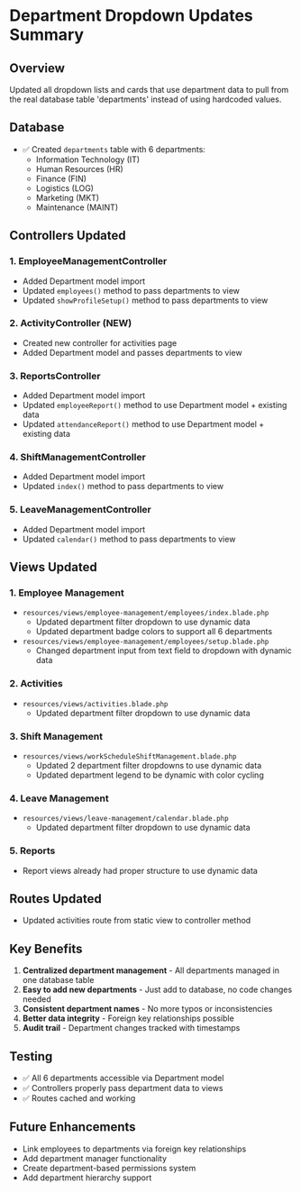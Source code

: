 # Department Dropdown Updates Summary

## Overview
Updated all dropdown lists and cards that use department data to pull from the real database table 'departments' instead of using hardcoded values.

## Database
- ✅ Created `departments` table with 6 departments:
  - Information Technology (IT)
  - Human Resources (HR) 
  - Finance (FIN)
  - Logistics (LOG)
  - Marketing (MKT)
  - Maintenance (MAINT)

## Controllers Updated

### 1. EmployeeManagementController
- Added Department model import
- Updated `employees()` method to pass departments to view
- Updated `showProfileSetup()` method to pass departments to view

### 2. ActivityController (NEW)
- Created new controller for activities page
- Added Department model and passes departments to view

### 3. ReportsController
- Added Department model import
- Updated `employeeReport()` method to use Department model + existing data
- Updated `attendanceReport()` method to use Department model + existing data

### 4. ShiftManagementController
- Added Department model import
- Updated `index()` method to pass departments to view

### 5. LeaveManagementController  
- Added Department model import
- Updated `calendar()` method to pass departments to view

## Views Updated

### 1. Employee Management
- `resources/views/employee-management/employees/index.blade.php`
  - Updated department filter dropdown to use dynamic data
  - Updated department badge colors to support all 6 departments
- `resources/views/employee-management/employees/setup.blade.php`
  - Changed department input from text field to dropdown with dynamic data

### 2. Activities
- `resources/views/activities.blade.php`
  - Updated department filter dropdown to use dynamic data

### 3. Shift Management
- `resources/views/workScheduleShiftManagement.blade.php`
  - Updated 2 department filter dropdowns to use dynamic data
  - Updated department legend to be dynamic with color cycling

### 4. Leave Management
- `resources/views/leave-management/calendar.blade.php`
  - Updated department filter dropdown to use dynamic data

### 5. Reports
- Report views already had proper structure to use dynamic data

## Routes Updated
- Updated activities route from static view to controller method

## Key Benefits
1. **Centralized department management** - All departments managed in one database table
2. **Easy to add new departments** - Just add to database, no code changes needed
3. **Consistent department names** - No more typos or inconsistencies
4. **Better data integrity** - Foreign key relationships possible
5. **Audit trail** - Department changes tracked with timestamps

## Testing
- ✅ All 6 departments accessible via Department model
- ✅ Controllers properly pass department data to views  
- ✅ Routes cached and working

## Future Enhancements
- Link employees to departments via foreign key relationships
- Add department manager functionality
- Create department-based permissions system
- Add department hierarchy support
